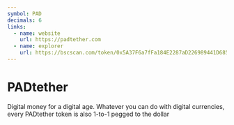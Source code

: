 ```yaml
---
symbol: PAD
decimals: 6
links:
  - name: website
    url: https://padtether.com
  - name: explorer
    url: https://bscscan.com/token/0x5A37F6a7fFa184E2287aD226989441D685e4Bf7A
---
```


# PADtether

Digital money for a digital age. Whatever you can do with digital currencies, every PADtether token is also 1-to-1 pegged to the dollar
